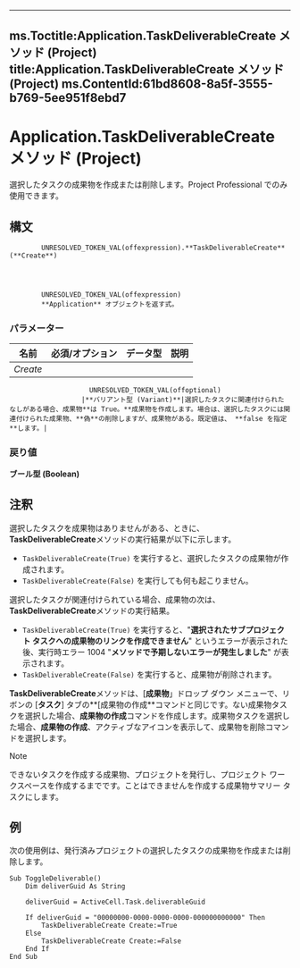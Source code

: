 

---
ms.Toctitle:Application.TaskDeliverableCreate メソッド (Project)
title:Application.TaskDeliverableCreate メソッド (Project)
ms.ContentId:61bd8608-8a5f-3555-b769-5ee951f8ebd7
---
# Application.TaskDeliverableCreate メソッド (Project)




選択したタスクの成果物を作成または削除します。Project Professional でのみ使用できます。

## 構文

            UNRESOLVED_TOKEN_VAL(offexpression).**TaskDeliverableCreate**(**Create**)




            UNRESOLVED_TOKEN_VAL(offexpression)
            **Application** オブジェクトを返す式。

### パラメーター

|**名前**|**必須/オプション**|**データ型**|**説明**|
|---|---|---|---|
|*Create*|
                        UNRESOLVED_TOKEN_VAL(offoptional)
                      |**バリアント型 (Variant)**|選択したタスクに関連付けられたなしがある場合、成果物**は True。**成果物を作成します。場合は、選択したタスクには関連付けられた成果物、**偽**の削除しますが、成果物がある。既定値は、 **false を指定**します。|



### 戻り値
**ブール型 (Boolean)**





## 注釈
選択したタスクを成果物はありませんがある、ときに、 **TaskDeliverableCreate**メソッドの実行結果が以下に示します。

- `TaskDeliverableCreate(True)` を実行すると、選択したタスクの成果物が作成されます。
- `TaskDeliverableCreate(False)` を実行しても何も起こりません。








選択したタスクが関連付けられている場合、成果物の次は、 **TaskDeliverableCreate**メソッドの実行結果。

- `TaskDeliverableCreate(True)` を実行すると、"**選択されたサブプロジェクト タスクへの成果物のリンクを作成できません**" というエラーが表示された後、実行時エラー 1004 "**メソッドで予期しないエラーが発生しました**" が表示されます。
- `TaskDeliverableCreate(False)` を実行すると、成果物が削除されます。








**TaskDeliverableCreate**メソッドは、[**成果物**」ドロップ ダウン メニューで、リボンの [**タスク**] タブの**[成果物の作成**コマンドと同じです。ない成果物タスクを選択した場合、**成果物の作成**コマンドを作成します。成果物タスクを選択した場合、**成果物の作成**、アクティブなアイコンを表示して、成果物を削除コマンドを選択します。

>[!NOTE]
>できないタスクを作成する成果物、プロジェクトを発行し、プロジェクト ワークスペースを作成するまでです。ことはできませんを作成する成果物サマリー タスクにします。





## 例
次の使用例は、発行済みプロジェクトの選択したタスクの成果物を作成または削除します。

```vba
Sub ToggleDeliverable() 
    Dim deliverGuid As String 
 
    deliverGuid = ActiveCell.Task.deliverableGuid 
 
    If deliverGuid = "00000000-0000-0000-0000-000000000000" Then 
        TaskDeliverableCreate Create:=True 
    Else 
        TaskDeliverableCreate Create:=False 
    End If 
End Sub
```





